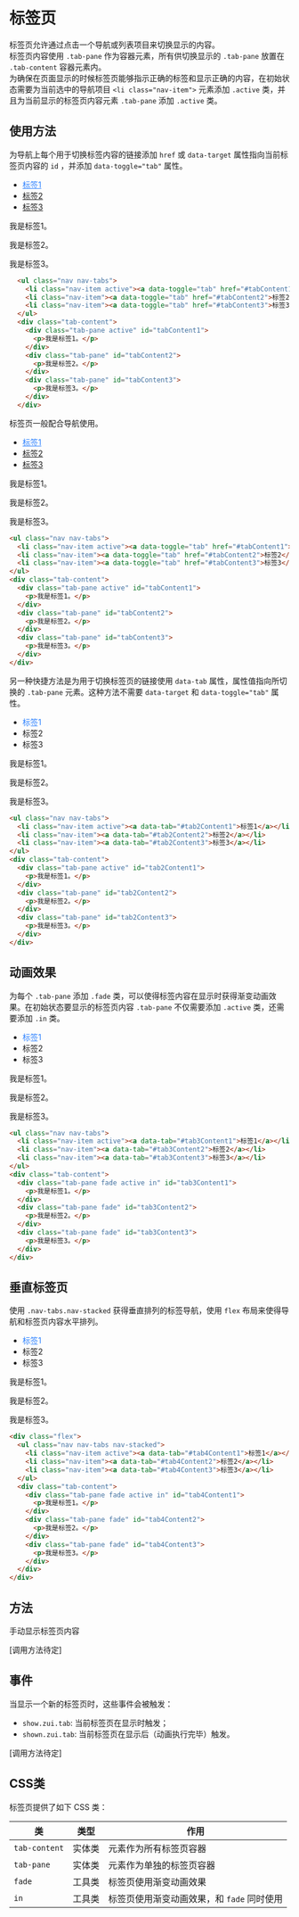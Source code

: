 # 标签页

标签页允许通过点击一个导航或列表项目来切换显示的内容。<br />
标签页内容使用 `.tab-pane` 作为容器元素，所有供切换显示的 `.tab-pane` 放置在 `.tab-content` 容器元素内。<br />
为确保在页面显示的时候标签页能够指示正确的标签和显示正确的内容，在初始状态需要为当前选中的导航项目 `<li class="nav-item">` 元素添加 `.active` 类，并且为当前显示的标签页内容元素 `.tab-pane` 添加 `.active` 类。

## 使用方法

为导航上每个用于切换标签内容的链接添加 `href` 或 `data-target` 属性指向当前标签页内容的 `id` ，并添加 `data-toggle="tab"` 属性。

<style>
.nav-tabs > .active > a {
  color: #2b80ff;
}
</style>
<Example>
  <ul class="nav nav-tabs">
    <li class="nav-item active"><a data-toggle="tab" href="#tabContent1">标签1</a></li>
    <li class="nav-item"><a data-toggle="tab" href="#tabContent2">标签2</a></li>
    <li class="nav-item"><a data-toggle="tab" href="#tabContent3">标签3</a></li>
  </ul>
  <div class="tab-content">
    <div class="tab-pane active" id="tabContent1">
      <p>我是标签1。</p>
    </div>
    <div class="tab-pane" id="tabContent2">
      <p>我是标签2。</p>
    </div>
    <div class="tab-pane" id="tabContent3">
      <p>我是标签3。</p>
    </div>
  </div>
</Example>

```html
  <ul class="nav nav-tabs">
    <li class="nav-item active"><a data-toggle="tab" href="#tabContent1">标签1</a></li>
    <li class="nav-item"><a data-toggle="tab" href="#tabContent2">标签2</a></li>
    <li class="nav-item"><a data-toggle="tab" href="#tabContent3">标签3</a></li>
  </ul>
  <div class="tab-content">
    <div class="tab-pane active" id="tabContent1">
      <p>我是标签1。</p>
    </div>
    <div class="tab-pane" id="tabContent2">
      <p>我是标签2。</p>
    </div>
    <div class="tab-pane" id="tabContent3">
      <p>我是标签3。</p>
    </div>
  </div>
```

标签页一般配合导航使用。

<Example>
  <ul class="nav nav-tabs">
    <li class="nav-item active"><a data-toggle="tab" href="#tabContent4">标签1</a></li>
    <li class="nav-item"><a data-toggle="tab" href="#tabContent5">标签2</a></li>
    <li class="nav-item"><a data-toggle="tab" href="#tabContent6">标签3</a></li>
  </ul>
  <div class="tab-content">
    <div class="tab-pane active" id="tabContent4">
      <p>我是标签1。</p>
    </div>
    <div class="tab-pane" id="tabContent5">
      <p>我是标签2。</p>
    </div>
    <div class="tab-pane" id="tabContent6">
      <p>我是标签3。</p>
    </div>
  </div>
</Example>

```html
<ul class="nav nav-tabs">
  <li class="nav-item active"><a data-toggle="tab" href="#tabContent1">标签1</a></li>
  <li class="nav-item"><a data-toggle="tab" href="#tabContent2">标签2</a></li>
  <li class="nav-item"><a data-toggle="tab" href="#tabContent3">标签3</a></li>
</ul>
<div class="tab-content">
  <div class="tab-pane active" id="tabContent1">
    <p>我是标签1。</p>
  </div>
  <div class="tab-pane" id="tabContent2">
    <p>我是标签2。</p>
  </div>
  <div class="tab-pane" id="tabContent3">
    <p>我是标签3。</p>
  </div>
</div>
```

另一种快捷方法是为用于切换标签页的链接使用 `data-tab` 属性，属性值指向所切换的 `.tab-pane` 元素。这种方法不需要 `data-target` 和 `data-toggle="tab"` 属性。

<Example>
  <ul class="nav nav-tabs">
    <li class="nav-item active"><a data-tab="#tab2Content1">标签1</a></li>
    <li class="nav-item"><a data-tab="#tab2Content2">标签2</a></li>
    <li class="nav-item"><a data-tab="#tab2Content3">标签3</a></li>
  </ul>
  <div class="tab-content">
    <div class="tab-pane active" id="tab2Content1">
      <p>我是标签1。</p>
    </div>
    <div class="tab-pane" id="tab2Content2">
      <p>我是标签2。</p>
    </div>
    <div class="tab-pane" id="tab2Content3">
      <p>我是标签3。</p>
    </div>
  </div>
</Example>

```html
<ul class="nav nav-tabs">
  <li class="nav-item active"><a data-tab="#tab2Content1">标签1</a></li>
  <li class="nav-item"><a data-tab="#tab2Content2">标签2</a></li>
  <li class="nav-item"><a data-tab="#tab2Content3">标签3</a></li>
</ul>
<div class="tab-content">
  <div class="tab-pane active" id="tab2Content1">
    <p>我是标签1。</p>
  </div>
  <div class="tab-pane" id="tab2Content2">
    <p>我是标签2。</p>
  </div>
  <div class="tab-pane" id="tab2Content3">
    <p>我是标签3。</p>
  </div>
</div>
```

## 动画效果

为每个 `.tab-pane` 添加 `.fade` 类，可以使得标签内容在显示时获得渐变动画效果。在初始状态要显示的标签页内容 `.tab-pane` 不仅需要添加 `.active` 类，还需要添加 `.in` 类。

<Example>
  <ul class="nav nav-tabs">
    <li class="nav-item active"><a data-tab="#tab3Content1">标签1</a></li>
    <li class="nav-item"><a data-tab="#tab3Content2">标签2</a></li>
    <li class="nav-item"><a data-tab="#tab3Content3">标签3</a></li>
  </ul>
  <div class="tab-content">
    <div class="tab-pane fade active in" id="tab3Content1">
      <p>我是标签1。</p>
    </div>
    <div class="tab-pane fade" id="tab3Content2">
      <p>我是标签2。</p>
    </div>
    <div class="tab-pane fade" id="tab3Content3">
      <p>我是标签3。</p>
    </div>
  </div>
</Example>

```html
<ul class="nav nav-tabs">
  <li class="nav-item active"><a data-tab="#tab3Content1">标签1</a></li>
  <li class="nav-item"><a data-tab="#tab3Content2">标签2</a></li>
  <li class="nav-item"><a data-tab="#tab3Content3">标签3</a></li>
</ul>
<div class="tab-content">
  <div class="tab-pane fade active in" id="tab3Content1">
    <p>我是标签1。</p>
  </div>
  <div class="tab-pane fade" id="tab3Content2">
    <p>我是标签2。</p>
  </div>
  <div class="tab-pane fade" id="tab3Content3">
    <p>我是标签3。</p>
  </div>
</div>
```

## 垂直标签页

使用 `.nav-tabs.nav-stacked` 获得垂直排列的标签导航，使用 `flex` 布局来使得导航和标签页内容水平排列。

<Example>
  <div class="flex">
    <ul class="nav nav-tabs nav-stacked">
      <li class="nav-item active"><a data-tab="#tab4Content1">标签1</a></li>
      <li class="nav-item"><a data-tab="#tab4Content2">标签2</a></li>
      <li class="nav-item"><a data-tab="#tab4Content3">标签3</a></li>
    </ul>
    <div class="tab-content">
      <div class="tab-pane fade active in" id="tab4Content1">
        <p>我是标签1。</p>
      </div>
      <div class="tab-pane fade" id="tab4Content2">
        <p>我是标签2。</p>
      </div>
      <div class="tab-pane fade" id="tab4Content3">
        <p>我是标签3。</p>
      </div>
    </div>
  </div>
</Example>

```html
<div class="flex">
  <ul class="nav nav-tabs nav-stacked">
    <li class="nav-item active"><a data-tab="#tab4Content1">标签1</a></li>
    <li class="nav-item"><a data-tab="#tab4Content2">标签2</a></li>
    <li class="nav-item"><a data-tab="#tab4Content3">标签3</a></li>
  </ul>
  <div class="tab-content">
    <div class="tab-pane fade active in" id="tab4Content1">
      <p>我是标签1。</p>
    </div>
    <div class="tab-pane fade" id="tab4Content2">
      <p>我是标签2。</p>
    </div>
    <div class="tab-pane fade" id="tab4Content3">
      <p>我是标签3。</p>
    </div>
  </div>
</div>
```
## 方法

手动显示标签页内容

[调用方法待定]

## 事件

当显示一个新的标签页时，这些事件会被触发：

* `show.zui.tab`: 当前标签页在显示时触发；
* `shown.zui.tab`: 当前标签页在显示后（动画执行完毕）触发。

[调用方法待定]

## CSS类

标签页提供了如下 CSS 类：

| 类            | 类型   | 作用  |
| ------------- |:------:| ----- |
| `tab-content` | 实体类 | 元素作为所有标签页容器 |
| `tab-pane`    | 实体类 | 元素作为单独的标签页容器 |
| `fade`        | 工具类 | 标签页使用渐变动画效果 |
| `in`          | 工具类 | 标签页使用渐变动画效果，和 `fade` 同时使用 |

